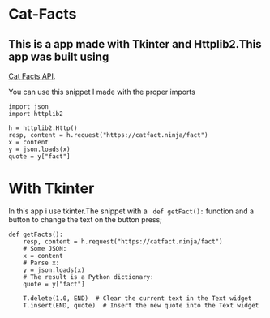 # Cat-Facts
This is a app made with Tkinter and Httplib2.This app was built using 
-
[Cat Facts API]([https://pages.github.com/](https://catfact.ninja/)https://catfact.ninja/).

You can use this snippet I made with the proper imports
```
import json
import httplib2
```
```
h = httplib2.Http()
resp, content = h.request("https://catfact.ninja/fact")
x = content
y = json.loads(x)
quote = y["fact"]

```

# With Tkinter
In this app i use tkinter.The snippet with a ``` def getFact():``` function and a button to change the text on the button press;
```
def getFacts():
    resp, content = h.request("https://catfact.ninja/fact")
    # Some JSON:
    x = content
    # Parse x:
    y = json.loads(x)
    # The result is a Python dictionary:
    quote = y["fact"]

    T.delete(1.0, END)  # Clear the current text in the Text widget
    T.insert(END, quote)  # Insert the new quote into the Text widget
```
